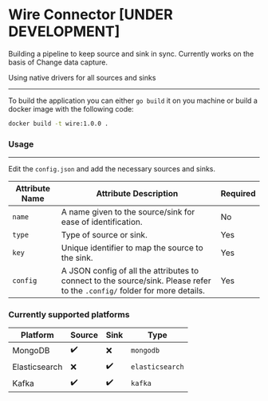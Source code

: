 # Wire Connector [UNDER DEVELOPMENT]

Building a pipeline to keep source and sink in sync. Currently works on the basis of Change data capture.

Using native drivers for all sources and sinks

---

To build the application you can either `go build` it on you machine or build a docker image with the following code:

```bash
docker build -t wire:1.0.0 .
```

### Usage

---

Edit the `config.json` and add the necessary sources and sinks.

| Attribute Name | Attribute Description                                              | Required |
| -------------- | ------------------------------------------------------------------ | -------- |
| `name`         | A name given to the source/sink for ease of identification.        | No       |
| `type`         | Type of source or sink.                                            | Yes      |
| `key`          | Unique identifier to map the source to the sink.                   | Yes      |
| `config`       | A JSON config of all the attributes to connect to the source/sink. Please refer to the `.config/` folder for more details. | Yes      |

### Currently supported platforms

| Platform      | Source | Sink | Type            |
| ------------- | ------ | ---- | --------------- |
| MongoDB       | ✔️     | ❌   | `mongodb`       |
| Elasticsearch | ❌     | ✔️   | `elasticsearch` |
| Kafka         | ✔️     | ✔️   | `kafka`         |
